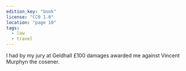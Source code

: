 ```yaml
---
edition_key: "book"
license: "CC0 1.0"
location: "page 10"
tags:
  - law
  - travel
---
```

I had by my jury at Geldhall £100 damages
awarded me against Vincent Murphyn the cosener.

